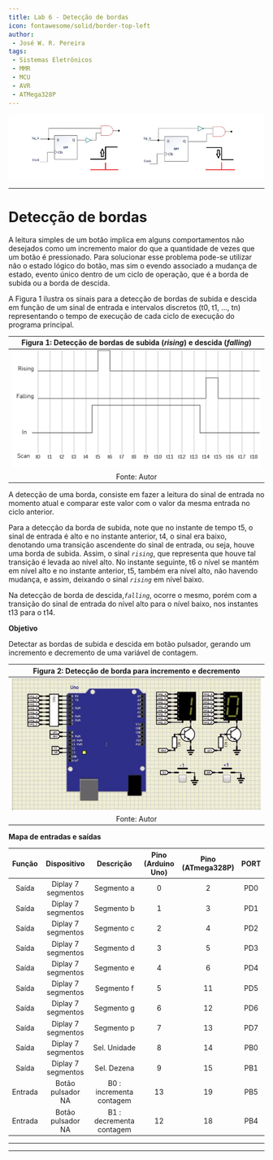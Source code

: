 ```yaml
---
title: Lab 6 - Detecção de bordas
icon: fontawesome/solid/border-top-left
author:
 - José W. R. Pereira
tags:
 - Sistemas Eletrônicos
 - MMR
 - MCU
 - AVR
 - ATMega328P
---
```



<!-- ![atmega328](img/lab0-atmega328p.png) -->
![disp7seg_capa](img/lab06-bordas_capa.png)

---

# Detecção de bordas

A leitura simples de um botão implica em alguns comportamentos não desejados como um incremento maior do que a quantidade de vezes que um botão é pressionado. Para solucionar esse problema pode-se utilizar não o estado lógico do botão, mas sim o evendo associado a mudança de estado, evento único dentro de um ciclo de operação, que é a borda de subida ou a borda de descida.

A Figura 1 ilustra os sinais para a detecção de bordas de subida e descida em função de um sinal de entrada e intervalos discretos (t0, t1, ..., tn) representando o tempo de execução de cada ciclo de execução do programa principal. 


| Figura 1: Detecção de bordas de subida (*rising*) e descida (*falling*)|
|:--------------------------------------------------------:|
| ![scan](img/lab06-scan.png)                              |
| Fonte: Autor                                             |

A detecção de uma borda, consiste em fazer a leitura do sinal de entrada no momento atual e comparar este valor com o valor da mesma entrada no ciclo anterior. 

Para a detecção da borda de subida, note que no instante de tempo t5, o sinal de entrada é alto e no instante anterior, t4, o sinal era baixo, denotando uma transição ascendente do sinal de entrada, ou seja, houve uma borda de subida. Assim, o sinal *`rising`*, que representa que houve tal transição é levada ao nível alto. No instante seguinte, t6 o nível se mantém em nível alto e no instante anterior, t5, também era nível alto, não havendo mudança, e assim, deixando o sinal *`rising`* em nível baixo. 

Na detecção de borda de descida,*`falling`*, ocorre o mesmo, porém com a transição do sinal de entrada do nível alto para o nível baixo, nos instantes t13 para o t14. 


**Objetivo**

Detectar as bordas de subida e descida em botão pulsador, gerando um incremento e decremento de uma variável de contagem.



| Figura 2: Detecção de borda para incremento e decremento |
|:--------------------------------------------------------:|
| ![bordas_inc_dec](img/lab06-bordas_inc_dec.gif)          |
| Fonte: Autor                                             |


**Mapa de entradas e saídas**

| Função  | Dispositivo | Descrição | Pino <br> (Arduino Uno) | Pino <br> (ATmega328P) | PORT |
|:-------:|:-----------:|:---------:|:-----------------------:|:----------------------:|:----:|
| Saída   | Diplay 7 segmentos | Segmento a   |  0 |  2 | PD0 |
| Saída   | Diplay 7 segmentos | Segmento b   |  1 |  3 | PD1 |
| Saída   | Diplay 7 segmentos | Segmento c   |  2 |  4 | PD2 |
| Saída   | Diplay 7 segmentos | Segmento d   |  3 |  5 | PD3 |
| Saída   | Diplay 7 segmentos | Segmento e   |  4 |  6 | PD4 |
| Saída   | Diplay 7 segmentos | Segmento f   |  5 | 11 | PD5 |
| Saída   | Diplay 7 segmentos | Segmento g   |  6 | 12 | PD6 |
| Saída   | Diplay 7 segmentos | Segmento p   |  7 | 13 | PD7 |
| Saída   | Diplay 7 segmentos | Sel. Unidade |  8 | 14 | PB0 |
| Saída   | Diplay 7 segmentos | Sel. Dezena  |  9 | 15 | PB1 |
| Entrada | Botão pulsador NA  | B0 : incrementa contagem | 13 | 19 | PB5 |
| Entrada | Botão pulsador NA  | B1 : decrementa contagem | 12 | 18 | PB4 |


---


---
